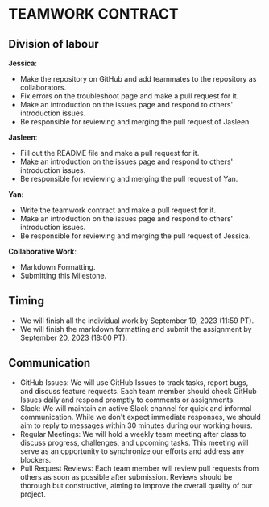 # TEAMWORK CONTRACT


## Division of labour   

**Jessica**:  

+ Make the repository on GitHub and add teammates to the repository as collaborators.  
+ Fix errors on the troubleshoot page and make a pull request for it.        
+ Make an introduction on the issues page and respond to others' introduction issues.       
+ Be responsible for reviewing and merging the pull request of Jasleen.
 
**Jasleen**:  

+ Fill out the README file and make a pull request for it.
+ Make an introduction on the issues page and respond to others' introduction issues.
+ Be responsible for reviewing and merging the pull request of Yan.
         
**Yan**:  

+ Write the teamwork contract and make a pull request for it.
+ Make an introduction on the issues page and respond to others' introduction issues.
+ Be responsible for reviewing and merging the pull request of Jessica.

**Collaborative Work**:  

+ Markdown Formatting.
+ Submitting this Milestone.

## Timing  

+ We will finish all the individual work by September 19, 2023 (11:59 PT).
+ We will finish the markdown formatting and submit the assignment by September 20, 2023 (18:00 PT).

## Communication  

+ GitHub Issues: We will use GitHub Issues to track tasks, report bugs, and discuss feature requests. Each team member should check GitHub Issues daily and respond promptly to comments or assignments.
+ Slack: We will maintain an active Slack channel for quick and informal communication. While we don't expect immediate responses, we should aim to reply to messages within 30 minutes during our working hours.
+ Regular Meetings: We will hold a weekly team meeting after class to discuss progress, challenges, and upcoming tasks. This meeting will serve as an opportunity to synchronize our efforts and address any blockers.
+ Pull Request Reviews: Each team member will review pull requests from others as soon as possible after submission. Reviews should be thorough but constructive, aiming to improve the overall quality of our project.
